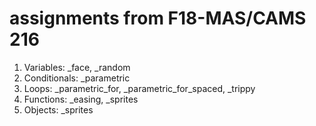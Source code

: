 # assignments from F18-MAS/CAMS 216

<ol>
  <li> Variables: _face, _random</li>
  <li> Conditionals: _parametric</li>
  <li> Loops: _parametric_for, _parametric_for_spaced, _trippy</li>
  <li> Functions: _easing, _sprites</li>
  <li> Objects: _sprites</li>
</ol>
